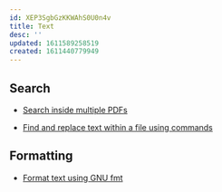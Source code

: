 ```yaml
---
id: XEP3SgbGzKKWAhS0U0n4v
title: Text
desc: ''
updated: 1611589258519
created: 1611440779949
---
```


## Search

- [Search inside multiple PDFs](https://unix.stackexchange.com/a/27517)

- [Find and replace text within a file using commands](https://askubuntu.com/a/20416)

## Formatting

- [Format text using GNU fmt](https://en.wikipedia.org/wiki/Fmt_(Unix))
